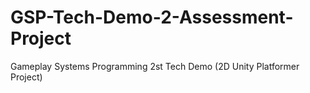 # GSP-Tech-Demo-2-Assessment-Project
Gameplay Systems Programming 2st Tech Demo (2D Unity Platformer Project)
